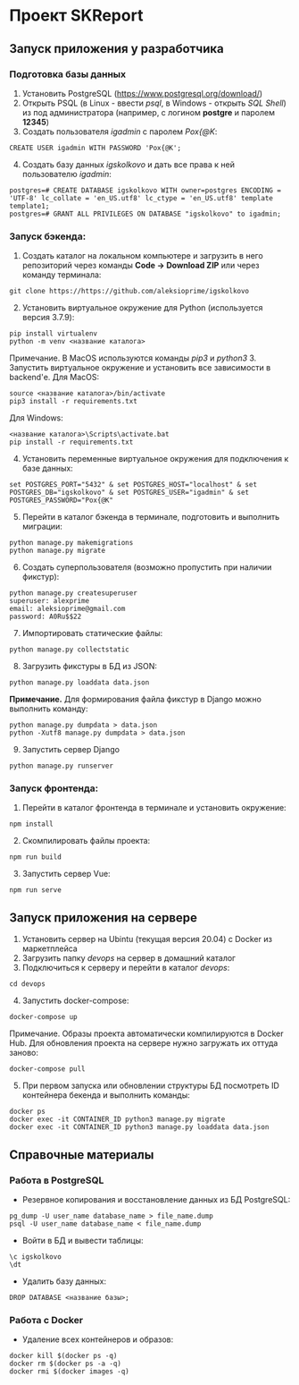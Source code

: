 # Проект SKReport

## Запуск приложения у разработчика
### Подготовка базы данных
1. Установить PostgreSQL (https://www.postgresql.org/download/)
2. Открыть PSQL (в Linux - ввести *psql*, в Windows - открыть *SQL Shell*) из под администратора (например, с логином **postgre** и паролем **12345**)
3. Создать пользователя *igadmin* с паролем *Pox{@K*:
```
CREATE USER igadmin WITH PASSWORD 'Pox{@K';
```
4. Создать базу данных *igskolkovo* и дать все права к ней пользователю *igadmin*:
```
postgres=# CREATE DATABASE igskolkovo WITH owner=postgres ENCODING = 'UTF-8' lc_collate = 'en_US.utf8' lc_ctype = 'en_US.utf8' template template1;
postgres=# GRANT ALL PRIVILEGES ON DATABASE "igskolkovo" to igadmin;
```
### Запуск бэкенда:
1. Создать каталог на локальном компьютере и загрузить в него репозиторий через команды **Code -> Download ZIP** или через команду терминала:
```
git clone https://https://github.com/aleksioprime/igskolkovo
```
2. Установить виртуальное окружение для Python (используется версия 3.7.9):
```
pip install virtualenv
python -m venv <название каталога>
```
Примечание. В MacOS используются команды *pip3* и *python3*
3. Запустить виртуальное окружение и установить все зависимости в backend'е.
Для MacOS:
```
source <название каталога>/bin/activate
pip3 install -r requirements.txt
```
Для Windows:
```
<название каталога>\Scripts\activate.bat
pip install -r requirements.txt
```
4. Установить переменные виртуальное окружения для подключения к базе данных:
```
set POSTGRES_PORT="5432" & set POSTGRES_HOST="localhost" & set POSTGRES_DB="igskolkovo" & set POSTGRES_USER="igadmin" & set POSTGRES_PASSWORD="Pox{@K"
```
5. Перейти в каталог бэкенда в терминале, подготовить и выполнить миграции:
```
python manage.py makemigrations
python manage.py migrate
```
6. Создать суперпользователя (возможно пропустить при наличии фикстур):
```
python manage.py createsuperuser
superuser: alexprime
email: aleksioprime@gmail.com
password: A0Ru$$22
```
7. Импортировать статические файлы:
```
python manage.py collectstatic
```
8. Загрузить фикстуры в БД из JSON:
```
python manage.py loaddata data.json 
```
**Примечание.** Для формирования файла фикстур в Django можно выполнить команду:
```
python manage.py dumpdata > data.json 
python -Xutf8 manage.py dumpdata > data.json 
```
9. Запустить сервер Django
```
python manage.py runserver
```

### Запуск фронтенда:
1. Перейти в каталог фронтенда в терминале и установить окружение:
```
npm install
```
2. Скомпилировать файлы проекта:
```
npm run build
```
3. Запустить сервер Vue:
```
npm run serve
```

## Запуск приложения на сервере

1. Установить сервер на Ubintu (текущая версия 20.04) с Docker из маркетплейса
2. Загрузить папку *devops* на сервер в домашний каталог
3. Подключиться к серверу и перейти в каталог *devops*:
```
cd devops
```
4. Запустить docker-compose:
```
docker-compose up
```
Примечание. Образы проекта автоматически компилируются в Docker Hub. Для обновления проекта на сервере нужно загружать их оттуда заново:
```
docker-compose pull
``` 
5. При первом запуска или обновлении структуры БД посмотреть ID контейнера бекенда и выполнить команды:
```
docker ps
docker exec -it CONTAINER_ID python3 manage.py migrate
docker exec -it CONTAINER_ID python3 manage.py loaddata data.json 
```

## Справочные материалы
### Работа в PostgreSQL
- Резервное копирования и восстановление данных из БД PostgreSQL:
```
pg_dump -U user_name database_name > file_name.dump
psql -U user_name database_name < file_name.dump
```
- Войти в БД и вывести таблицы:
```
\c igskolkovo
\dt
```
- Удалить базу данных:
```
DROP DATABASE <название базы>;
```
### Работа с Docker
- Удаление всех контейнеров и образов:
```
docker kill $(docker ps -q)
docker rm $(docker ps -a -q)
docker rmi $(docker images -q)
```

